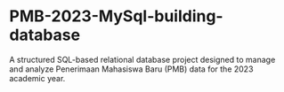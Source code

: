 # PMB-2023-MySql-building-database
A structured SQL-based relational database project designed to manage and analyze Penerimaan Mahasiswa Baru (PMB) data for the 2023 academic year.
